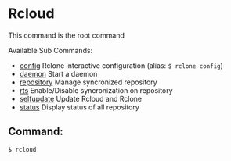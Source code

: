 # Rcloud
This command is the root command

Available Sub Commands:
- [config](config) Rclone interactive configuration (alias: `$ rclone config`)
- [daemon](daemon) Start a daemon
- [repository](repository) Manage syncronized repository
- [rts](rts) Enable/Disable syncronization on repository
- [selfupdate](selfupdate) Update Rcloud and Rclone
- [status](status) Display status of all repository

## Command:
`$ rcloud`